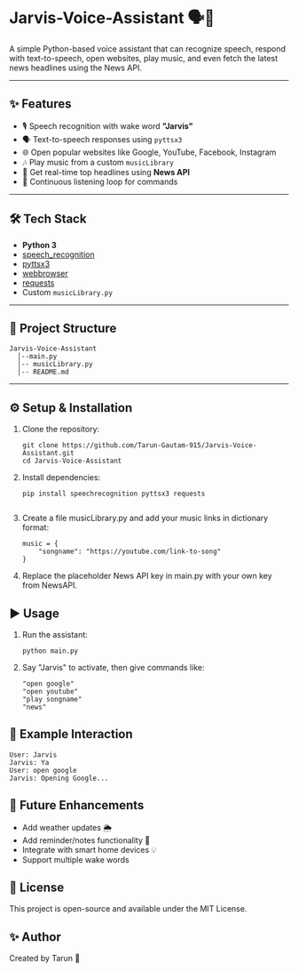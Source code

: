 # Jarvis-Voice-Assistant 🗣️🤖

A simple Python-based voice assistant that can recognize speech, respond with text-to-speech, open websites, play music, and even fetch the latest news headlines using the News API.  

---

## ✨ Features
- 🎙️ Speech recognition with wake word **"Jarvis"**
- 🗣️ Text-to-speech responses using `pyttsx3`
- 🌐 Open popular websites like Google, YouTube, Facebook, Instagram
- 🎶 Play music from a custom `musicLibrary`
- 📰 Get real-time top headlines using **News API**
- 🔄 Continuous listening loop for commands

---

## 🛠️ Tech Stack
- **Python 3**
- [speech_recognition](https://pypi.org/project/SpeechRecognition/)  
- [pyttsx3](https://pypi.org/project/pyttsx3/)  
- [webbrowser](https://docs.python.org/3/library/webbrowser.html)  
- [requests](https://pypi.org/project/requests/)  
- Custom `musicLibrary.py`

---

## 📂 Project Structure
    Jarvis-Voice-Assistant    
      │--main.py
      │-- musicLibrary.py
      │-- README.md


---

## ⚙️ Setup & Installation
1. Clone the repository:
    ```
    git clone https://github.com/Tarun-Gautam-915/Jarvis-Voice-Assistant.git
    cd Jarvis-Voice-Assistant
2. Install dependencies:
    ```
    pip install speechrecognition pyttsx3 requests
  
3. Create a file musicLibrary.py and add your music links in dictionary format:
    ```
    music = {
        "songname": "https://youtube.com/link-to-song"
    }
4. Replace the placeholder News API key in main.py with your own key from NewsAPI.

## ▶️ Usage
  1. Run the assistant:
        ```
        python main.py
2. Say "Jarvis" to activate, then give commands like:
    ```
    "open google"
    "open youtube"
    "play songname"
    "news"
## 📌 Example Interaction
  
    User: Jarvis
    Jarvis: Ya
    User: open google
    Jarvis: Opening Google...
    
## 🚧 Future Enhancements
- Add weather updates 🌦️
- Add reminder/notes functionality 📝
- Integrate with smart home devices 💡
- Support multiple wake words

## 📜 License
This project is open-source and available under the MIT License.

## ✨ Author
Created by Tarun 🎉

